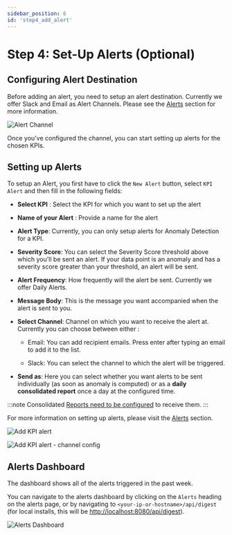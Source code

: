 ```yaml
---
sidebar_position: 6
id: 'step4_add_alert'
---
```

# Step 4: Set-Up Alerts (Optional)

## Configuring Alert Destination

Before adding an alert, you need to setup an alert destination. Currently we offer Slack and Email as Alert Channels. Please see the 
[Alerts](/Alerts/Alert_Destination.md) section for more information.

![Alert Channel](/img/Alerts/alertschannel.png)

Once you've configured the channel, you can start setting up alerts for the chosen KPIs.

## Setting up Alerts

To setup an Alert, you first have to click the `New Alert` button, select `KPI Alert` and then fill in the following fields:

-   **Select KPI** : Select the KPI for which you want to set up the alert

-   **Name of your Alert** : Provide a name for the alert

-   **Alert Type**: Currently, you can only setup alerts for Anomaly Detection for a KPI. 

-   **Severity Score**: You can select the Severity Score threshold above which you'll be sent an alert. If your data point is an anomaly and has a severity score greater than your threshold, an alert will be sent.

-   **Alert Frequency**: How frequently will the alert be sent. Currently we offer Daily Alerts.

-   **Message Body**: This is the message you want accompanied when the alert is sent to you.

-   **Select Channel**: Channel on which you want to receive the alert at. Currently you can choose between either :

    -   Email: You can add recipient emails. Press enter after typing an email to add it to the list.

    -   Slack: You can select the channel to which the alert will be triggered.

-  **Send as**: Here you can select whether you want alerts to be sent individually (as soon as anomaly is computed) or as a **daily consolidated report** once a day at the configured time.

:::note
Consolidated [Reports need to be configured](/Alerts/Alert_Report_Settings.md) to receive them.
:::

For more information on setting up alerts, please visit the [Alerts](/Alerts/Alert_Destination.md) section.

![Add KPI alert](/img/Alerts/add_alert_1.png)

![Add KPI alert - channel config](/img/Alerts/add_alert_2.png)

## Alerts Dashboard

The dashboard shows all of the alerts triggered in the past week.

You can navigate to the alerts dashboard by clicking on the `Alerts` heading on the alerts page, or by navigating to `<your-ip-or-hostname>/api/digest` (for local installs, this will be [http://localhost:8080/api/digest](http://localhost:8080/api/digest)).

![Alerts Dashboard](/img/Alerts/alerts_dashboard.png)


